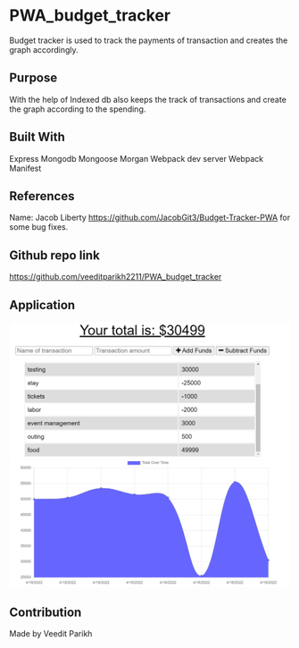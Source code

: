 # PWA_budget_tracker
Budget tracker is used to track the payments of transaction and creates the graph accordingly.

## Purpose

With the help of Indexed db also keeps the track of transactions and create the graph according to the spending.

## Built With

Express
Mongodb
Mongoose
Morgan
Webpack dev server
Webpack Manifest 

## References

Name: Jacob Liberty
https://github.com/JacobGit3/Budget-Tracker-PWA
for some bug fixes.

## Github repo link
https://github.com/veeditparikh2211/PWA_budget_tracker

## Application

![](/public/icons/screenshot.PNG)
![](/public/icons/graph.PNG)

## Contribution

Made by Veedit Parikh